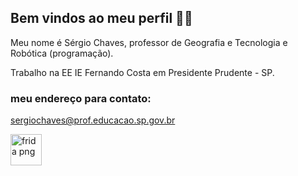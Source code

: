 ## Bem vindos ao meu perfil 🌴🌐

Meu nome é Sérgio Chaves, professor de Geografia e Tecnologia e Robótica (programação).

Trabalho na EE IE Fernando Costa em Presidente Prudente - SP.

### meu endereço para contato:

sergiochaves@prof.educacao.sp.gov.br



<img width="50" alt="frida png" src="https://github.com/user-attachments/assets/f063ea7f-8c4c-4dc5-a0b6-d37c513d09cf">
